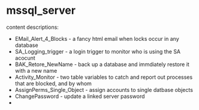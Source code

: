 # mssql_server
content descriptions:

* EMail_Alert_4_Blocks      - a fancy html email when locks occur in any database
* SA_Logging_trigger        - a login trigger to monitor who is using the SA acocunt
* BAK_Retore_NewName        - back up a database and immdiately restore it with a new name
* Activity_Monitor          - two table variables to catch and report out processes that are blocked, and by whom
* AssignPerms_Single_Object - assign accounts to single datbase objects
* ChangePassword            - update a linked server password
* 
